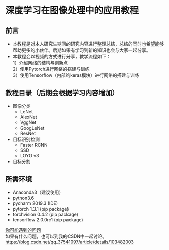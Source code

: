 # 深度学习在图像处理中的应用教程

## 前言
* 本教程是对本人研究生期间的研究内容进行整理总结，总结的同时也希望能够帮助更多的小伙伴。后期如果有学习到新的知识也会与大家一起分享。
* 本教程会以视频的方式进行分享，教学流程如下：  
1）介绍网络的结构与创新点  
2）使用Pytorch进行网络的搭建与训练  
3）使用Tensorflow（内部的keras模块）进行网络的搭建与训练 


## 教程目录（后期会根据学习内容增加）
* 图像分类
    * LeNet
    * AlexNet
    * VggNet
    * GoogLeNet
    * ResNet
* 目标识别检测
    * Faster RCNN
    * SSD
    * LOYO v3
* 目标分割


## 所需环境
* Anaconda3（建议使用）
* python3.6
* pycharm 2019.3 (IDE)
* pytorch 1.3.1 (pip package)
* torchvision 0.4.2 (pip package)
* tensorflow 2.0.0rc1 (pip package)

[你可能遇到的问题](./summary_problem.md)    
如果有什么问题，也可以到我的CSDN中一起讨论。   
https://blog.csdn.net/qq_37541097/article/details/103482003